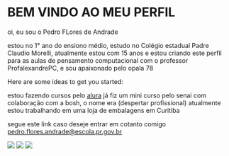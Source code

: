 # BEM VINDO AO MEU PERFIL

oi, eu sou o Pedro FLores de Andrade

estou no 1° ano do ensiono médio, estudo no Colégio estadual Padre Claudio Morelli, atualmente estou com 15 anos e estou criando este perfil para as aulas de pensamento computacional com o professor ProfalexandrePC, e sou apaixonado pelo opala 78

Here are some ideas to get you started:

estou fazendo cursos pelo [alura](https://www.alura.com.br/)
já fiz um mini curso pelo senai com colaboração com a bosh, o nome era (despertar profissional)
atualmente estou trabalhando em uma loja de embalagens em Curitiba

segue este link caso deseje entrar em cotanto comigo
pedro.flores.andrade@escola.pr.gov.br

![](https://media1.tenor.com/m/1x2k7niVF5gAAAAC/opala-ss.gif)
![](https://media1.tenor.com/m/Fl6m3zSv3XgAAAAd/monkey-spinning.gif)
![](https://media1.tenor.com/m/02Y-brCpgxQAAAAd/monkey-monkey-omg.gif)
